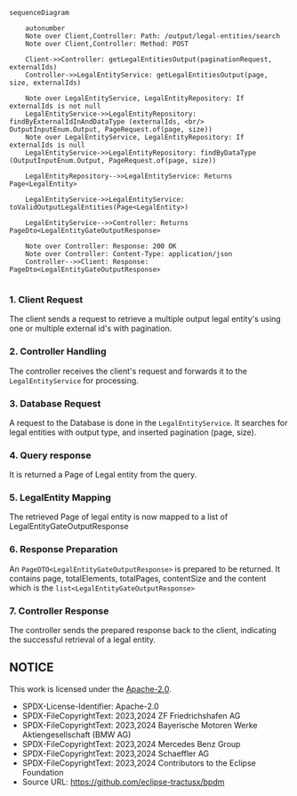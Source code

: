 ````mermaid
sequenceDiagram

    autonumber
    Note over Client,Controller: Path: /output/legal-entities/search
    Note over Client,Controller: Method: POST

    Client->>Controller: getLegalEntitiesOutput(paginationRequest, externalIds)
    Controller->>LegalEntityService: getLegalEntitiesOutput(page, size, externalIds)

    Note over LegalEntityService, LegalEntityRepository: If externalIds is not null
    LegalEntityService->>LegalEntityRepository: findByExternalIdInAndDataType (externalIds, <br/> OutputInputEnum.Output, PageRequest.of(page, size))
    Note over LegalEntityService, LegalEntityRepository: If externalIds is null
    LegalEntityService->>LegalEntityRepository: findByDataType (OutputInputEnum.Output, PageRequest.of(page, size))

    LegalEntityRepository-->>LegalEntityService: Returns Page<LegalEntity>

    LegalEntityService->>LegalEntityService: toValidOutputLegalEntities(Page<LegalEntity>)

    LegalEntityService-->>Controller: Returns PageDto<LegalEntityGateOutputResponse>

    Note over Controller: Response: 200 OK 
    Note over Controller: Content-Type: application/json
    Controller-->>Client: Response: PageDto<LegalEntityGateOutputResponse>


````

### 1. Client Request

The client sends a request to retrieve a multiple output legal entity's using one or multiple external id's with pagination.

### 2. Controller Handling

The controller receives the client's request and forwards it to the `LegalEntityService` for processing.

### 3. Database Request

A request to the Database is done in the `LegalEntityService`. It searches for legal entities with output type, and inserted pagination (page, size).

### 4. Query response

It is returned a Page of Legal entity from the query.

### 5. LegalEntity Mapping

The retrieved Page of legal entity is now mapped to a list of LegalEntityGateOutputResponse

### 6. Response Preparation

An `PageDTO<LegalEntityGateOutputResponse>` is prepared to be returned. It contains page, totalElements, totalPages, contentSize and the content which is
the `list<LegalEntityGateOutputResponse>`

### 7. Controller Response

The controller sends the prepared response back to the client, indicating the successful retrieval of a legal entity.

## NOTICE

This work is licensed under the [Apache-2.0](https://www.apache.org/licenses/LICENSE-2.0).

- SPDX-License-Identifier: Apache-2.0
- SPDX-FileCopyrightText: 2023,2024 ZF Friedrichshafen AG
- SPDX-FileCopyrightText: 2023,2024 Bayerische Motoren Werke Aktiengesellschaft (BMW AG)
- SPDX-FileCopyrightText: 2023,2024 Mercedes Benz Group
- SPDX-FileCopyrightText: 2023,2024 Schaeffler AG
- SPDX-FileCopyrightText: 2023,2024 Contributors to the Eclipse Foundation
- Source URL: https://github.com/eclipse-tractusx/bpdm
